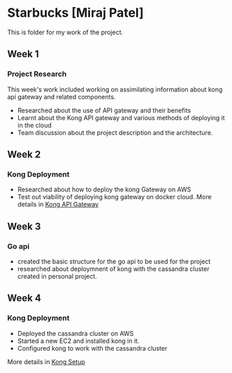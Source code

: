 # Starbucks [Miraj Patel]
This is folder for my work of the project.
## Week 1

### Project Research

This week's work included working on assimilating information about kong api gateway and related components.
* Researched about the use of API gateway and their benefits
* Learnt about the Kong API gateway and various methods of deploying it in the cloud
* Team discussion about the project description and the architecture.

## Week 2

### Kong Deployment

* Researched about how to deploy the kong Gateway on AWS
* Test out viability of deploying kong gateway on docker cloud.
More details in [Kong API Gateway](https://github.com/nguyensjsu/team281-cloudflare/blob/master/mirajp1/Deployment.md)


## Week 3

### Go api

* created the basic structure for the go api to be used for the project
* researched about deploymnent of kong with the cassandra cluster created in personal project.

## Week 4

### Kong Deployment

* Deployed the cassandra cluster on AWS
* Started a new EC2 and installed kong in it.
* Configured kong to work with the cassandra cluster

More details in [Kong Setup](https://github.com/nguyensjsu/team281-cloudflare/blob/master/mirajp1/KongSetup.md)

